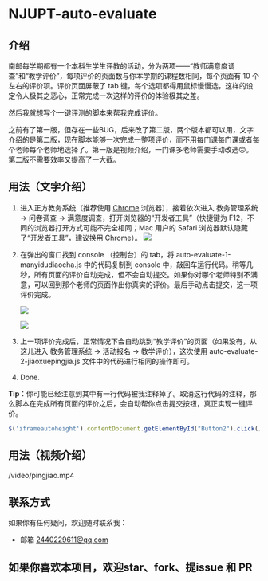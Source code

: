 # NJUPT-auto-evaluate

## 介绍
南邮每学期都有一个本科生学生评教的活动，分为两项——“教师满意度调查”和“教学评价”，每项评价的页面数与你本学期的课程数相同，每个页面有 10 个左右的评价项。评价页面屏蔽了 tab 键，每个选项都得用鼠标慢慢选，这样的设定令人极其之恶心，正常完成一次这样的评价的体验极其之差。

然后我就想写个一键评测的脚本来帮我完成评价。

之前有了第一版，但存在一些BUG，后来改了第二版，两个版本都可以用，文字介绍的是第二版，现在脚本能够一次完成一整项评价，而不用每门课每门课或者每个老师每个老师地选择了。第一版是视频介绍，一门课多老师需要手动改选🙃。第二版不需要效率又提高了一大截。

## 用法（文字介绍）
1. 进入正方教务系统（推荐使用 [Chrome](https://www.google.cn/chrome/) 浏览器），接着依次进入 教务管理系统 -> 问卷调查 -> 满意度调查，打开浏览器的“开发者工具”（快捷键为 F12，不同的浏览器打开方式可能不完全相同；Mac 用户的 Safari 浏览器默认隐藏了“开发者工具”，建议换用 Chrome）。
![](https://s2.ax1x.com/2019/05/24/VissaV.png)

2. 在弹出的窗口找到 console （控制台）的 tab，将 auto-evaluate-1-manyidudiaocha.js 中的代码复制到 console 中，敲回车运行代码。稍等几秒，所有页面的评价自动完成，但不会自动提交。如果你对哪个老师特别不满意，可以回到那个老师的页面作出你真实的评价。最后手动点击提交，这一项评价完成。

   ![](https://s2.ax1x.com/2019/05/24/VisrV0.png)

   ![](https://s2.ax1x.com/2019/05/24/Vi64N6.png)

3. 上一项评价完成后，正常情况下会自动跳到“教学评价”的页面（如果没有，从这儿进入 教务管理系统 -> 活动报名 -> 教学评价），这次使用 auto-evaluate-2-jiaoxuepingjia.js 文件中的代码进行相同的操作即可。

4. Done.

**Tip**：你可能已经注意到其中有一行代码被我注释掉了。取消这行代码的注释，那么脚本在完成所有页面的评价之后，会自动帮你点击提交按钮，真正实现一键评价。

```javascript
$('iframeautoheight').contentDocument.getElementById("Button2").click()
```
## 用法（视频介绍）
/video/pingjiao.mp4


## 联系方式
如果你有任何疑问，欢迎随时联系我：
- 邮箱 [2440229611@qq.com](mailto:2440229611@qq.com)


## 如果你喜欢本项目，欢迎star、fork、提issue 和 PR
